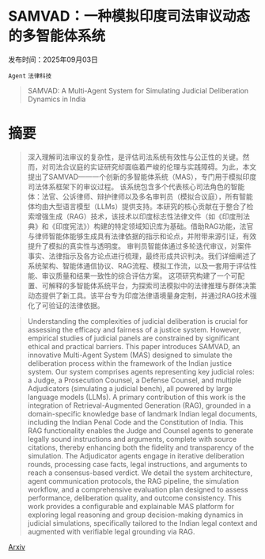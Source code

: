 # SAMVAD：一种模拟印度司法审议动态的多智能体系统

发布时间：2025年09月03日

`Agent` `法律科技`

> SAMVAD: A Multi-Agent System for Simulating Judicial Deliberation Dynamics in India

# 摘要

> 深入理解司法审议的复杂性，是评估司法系统有效性与公正性的关键。然而，对司法合议庭的实证研究却面临着严峻的伦理与实践障碍。为此，本文提出了SAMVAD——一个创新的多智能体系统（MAS），专门用于模拟印度司法体系框架下的审议过程。
  该系统包含多个代表核心司法角色的智能体：法官、公诉律师、辩护律师以及多名审判员（模拟合议庭），所有智能体均由大型语言模型（LLMs）提供支持。本研究的核心贡献在于整合了检索增强生成（RAG）技术，该技术以印度标志性法律文件（如《印度刑法典》和《印度宪法》）构建的特定领域知识库为基础。借助RAG功能，法官与律师智能体能够生成具有法律依据的指示和论点，并附带来源引证，有效提升了模拟的真实性与透明度。
  审判员智能体通过多轮迭代审议，对案件事实、法律指示及各方论点进行梳理，最终形成共识判决。我们详细阐述了系统架构、智能体通信协议、RAG流程、模拟工作流，以及一套用于评估性能、审议质量和结果一致性的综合评估方案。
  这项研究构建了一个可配置、可解释的多智能体系统平台，为探索司法模拟中的法律推理与群体决策动态提供了新工具。该平台专为印度法律语境量身定制，并通过RAG技术强化了可验证的法律依据。

> Understanding the complexities of judicial deliberation is crucial for assessing the efficacy and fairness of a justice system. However, empirical studies of judicial panels are constrained by significant ethical and practical barriers. This paper introduces SAMVAD, an innovative Multi-Agent System (MAS) designed to simulate the deliberation process within the framework of the Indian justice system.
  Our system comprises agents representing key judicial roles: a Judge, a Prosecution Counsel, a Defense Counsel, and multiple Adjudicators (simulating a judicial bench), all powered by large language models (LLMs). A primary contribution of this work is the integration of Retrieval-Augmented Generation (RAG), grounded in a domain-specific knowledge base of landmark Indian legal documents, including the Indian Penal Code and the Constitution of India. This RAG functionality enables the Judge and Counsel agents to generate legally sound instructions and arguments, complete with source citations, thereby enhancing both the fidelity and transparency of the simulation.
  The Adjudicator agents engage in iterative deliberation rounds, processing case facts, legal instructions, and arguments to reach a consensus-based verdict. We detail the system architecture, agent communication protocols, the RAG pipeline, the simulation workflow, and a comprehensive evaluation plan designed to assess performance, deliberation quality, and outcome consistency.
  This work provides a configurable and explainable MAS platform for exploring legal reasoning and group decision-making dynamics in judicial simulations, specifically tailored to the Indian legal context and augmented with verifiable legal grounding via RAG.

[Arxiv](https://arxiv.org/abs/2509.03793)